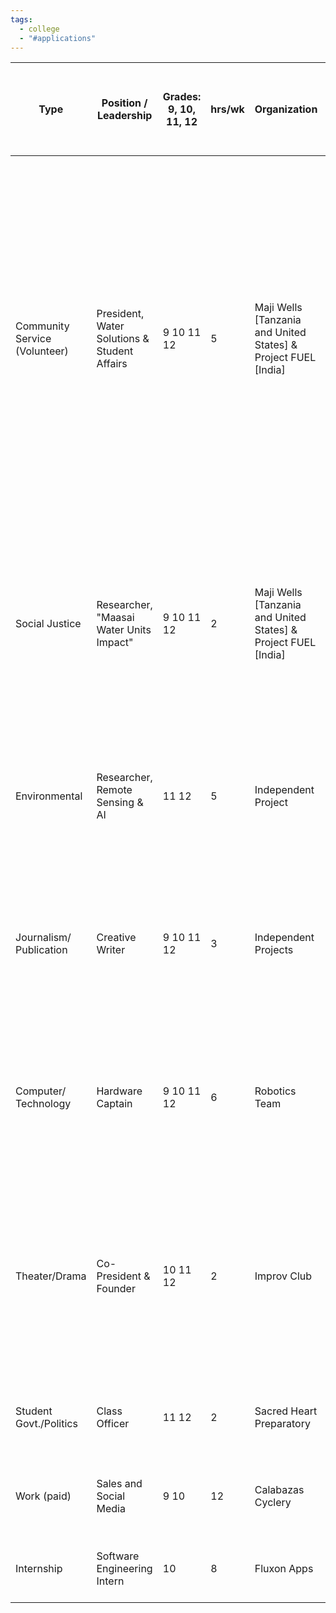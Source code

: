 ```yaml
---
tags:
  - college
  - "#applications"
---
```


| Type                          | Position / Leadership                        | Grades:<br>9, 10, 11, 12 | hrs/wk | Organization                                                   | What I did:<br>\- Responsibilities I had<br>\- Problem I solved                                                                                                                                           | \- Impact I had on community<br>\- Skills I gained<br>\- Honors I earned                                                                                                                                                                                                                          | Activity Description                                                                                                                                  |
| ----------------------------- | -------------------------------------------- | ------------------------ | ------ | -------------------------------------------------------------- | --------------------------------------------------------------------------------------------------------------------------------------------------------------------------------------------------------- | ------------------------------------------------------------------------------------------------------------------------------------------------------------------------------------------------------------------------------------------------------------------------------------------------- | ----------------------------------------------------------------------------------------------------------------------------------------------------- |
| Community Service (Volunteer) | President, Water Solutions & Student Affairs | 9 10 11 12               | 5      | Maji Wells [Tanzania and United States] & Project FUEL [India] | \- Provided clean and accessible water to the Maasai People<br>\- Deployed 10 water harvesting units.<br>\- Leadership of student teams on ground                                                         | \- saved 7 hours a day on avg for walking for water for 5k maasai<br>\- project management and adaptablilty<br>\- Next Gen Forsight Practicioners Young Voices (NGFP-YV)<br>\- UN SDG 6 award<br>\- International Melvin Jones Award for humanitarian efforts<br>\- School level magazine article | Deployed 10 water harvesting units; saved 7 hrs/day of walking for 5K Maasai; Intl. Next Gen Young Voices, UN SDG Award; Intl. Melvin Jones Award     |
| Social Justice                | Researcher, "Maasai Water Units Impact"      | 9 10 11 12               | 2      | Maji Wells [Tanzania and United States] & Project FUEL [India] | \- Recorded information surrounding impact of water harvesting units in 40+ interviews.<br>\- 2x School enrollment<br>\- 3x Economic Activity<br>\- Re-engaged community efforts to betterment of society | \- academic rigor and research skills<br>\- interviewing skills<br>\- Presented at MDCON 23 w/ 600 person international audience<br>\- Paper in Peer Review at NHSJS                                                                                                                              | Did 40 interviews; 2X school enrollment; 3X more economic activity; reduced sickness; In peer review in NHSJS; Speaker Africa MDCON23 w/600+ audience |
| Environmental                 | Researcher, Remote Sensing & AI              | 11 12                    | 5      | Independent Project                                            | \- Lead researcher<br>\- Using AI + Remote Sensing to map populations of 50k Maasai<br>\- Using data to scale Water Harvesting Initiative                                                                 | \- Now have survey data mapping population of Maasai<br>\- Using data to deploy more water harvesting units more effectively<br>                                                                                                                                                                  | AI+satellite imagery for mapping population of 50K Maasai to deploy 100+ water units; Present @ Univ. of Exeter, UK [ML4EO'24]; Peer review at NHSJS  |
| Journalism/ Publication       | Creative Writer                              | 9 10 11 12               | 3      | Independent Projects                                           | \- Writing stories, Opinion pieces, poems, etc.<br>\- Needed to get more involved in creative aspect of my life                                                                                           | \- Published Writing in "The Ravens Perch"<br>\- Published Writing in "Beyond Words" magazine<br>\- Routine and creativity                                                                                                                                                                        | Published in the international publications The Ravens Perch, Beyond Words, and PALM. Active @ roshantaneja.stck.me , also Host school podcast series |
| Computer/ Technology          | Hardware Captain                             | 9 10 11 12               | 6      | Robotics Team                                                  | \- Design and build and wire all 5 robots<br>\- troubleshoot designs and maintain design heirarchy in CAD<br>\- Built a whole robot alone in 48 hours to be a regionals finalist                          | \- Sent one robot to state in 23'<br>\- built 3 robots that went to state in 24'<br>\- learned mentorship and leadership                                                                                                                                                                          | Built one robot in '23. Lead all 3 robots to State level in '24. Mentoring 3 freshmen. Built a robot in 48 hours that was a Regionals finalist        |
| Theater/Drama                 | Co-President & Founder                       | 10 11 12                 | 2      | Improv Club                                                    | \- Revived previously extinct improv club with 3 friends<br>\- Organized external coach improv workshops<br>\- Organized on-stage events for school to attend<br>\- Ran weekly Improv Sessions            |                                                                                                                                                                                                                                                                                                   | Revived extinct club; organized 2 workshops with coaches; led 5 on-stage events; grew memerbship to 20 members; Run weekly sessions                   |
| Student Govt./Politics        | Class Officer                                | 11 12                    | 2      | Sacred Heart Preparatory                                       |                                                                                                                                                                                                           |                                                                                                                                                                                                                                                                                                   | 1 of 4 class officers, planned and executed 25 events; Introduced 3 new annual, cross-grade events across 500+ students. Will be recurring traditions |
| Work (paid)                   | Sales and Social Media                       | 9 10                     | 12     | Calabazas Cyclery                                              |                                                                                                                                                                                                           |                                                                                                                                                                                                                                                                                                   | Migrated inventory from punch cards to digital system, sold 30 bikes; fixed bikes; improved digital presence[calabazascyclery.com, usboss.bike]       |
| Internship                    | Software Engineering Intern                  | 10                       | 8      | Fluxon Apps                                                    |                                                                                                                                                                                                           |                                                                                                                                                                                                                                                                                                   | Built software tool to move from manual auditing to automated auditing, billing system saving 2000 annual man-hrs; First intern for the company       |
